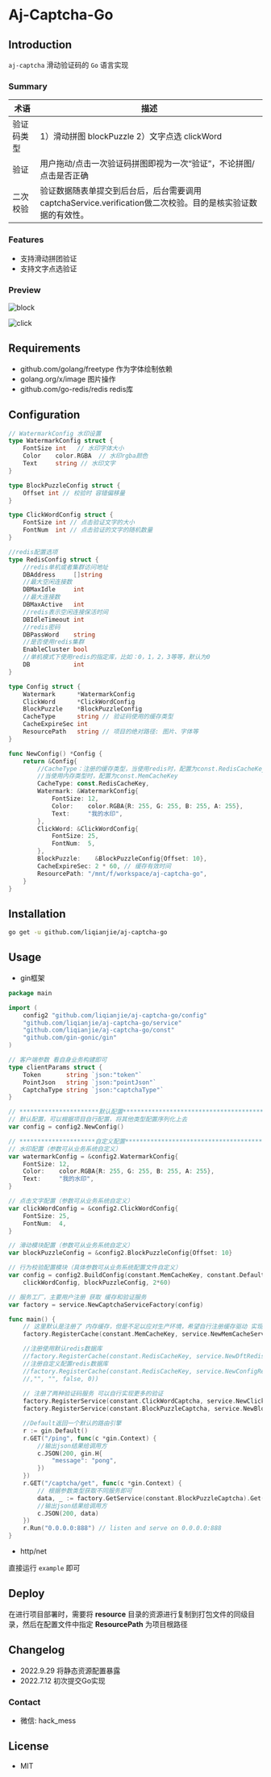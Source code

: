 # Aj-Captcha-Go

## Introduction

`aj-captcha` 滑动验证码的 `Go` 语言实现

### Summary

| 术语    | 描述                                                                  |
|-------|---------------------------------------------------------------------|
| 验证码类型 | 1）滑动拼图 blockPuzzle  2）文字点选 clickWord                                |
| 验证    | 用户拖动/点击一次验证码拼图即视为一次“验证”，不论拼图/点击是否正确                                 |
| 二次校验  | 验证数据随表单提交到后台后，后台需要调用captchaService.verification做二次校验。目的是核实验证数据的有效性。 |

### Features

- 支持滑动拼团验证
- 支持文字点选验证

### Preview

![block](https://gitee.com/anji-plus/captcha/raw/master/images/%E6%BB%91%E5%8A%A8%E6%8B%BC%E5%9B%BE.gif)

![click](https://gitee.com/anji-plus/captcha/raw/master/images/%E7%82%B9%E9%80%89%E6%96%87%E5%AD%97.gif)

## Requirements

- github.com/golang/freetype  作为字体绘制依赖
- golang.org/x/image  图片操作
- github.com/go-redis/redis redis库

## Configuration

```go
// WatermarkConfig 水印设置
type WatermarkConfig struct {
	FontSize int   // 水印字体大小
	Color    color.RGBA  // 水印rgba颜色
	Text     string // 水印文字
}

type BlockPuzzleConfig struct {
	Offset int // 校验时 容错偏移量
}

type ClickWordConfig struct {
	FontSize int // 点击验证文字的大小
	FontNum  int // 点击验证的文字的随机数量 
}

//redis配置选项
type RedisConfig struct {
    //redis单机或者集群访问地址
    DBAddress     []string
    //最大空闲连接数
    DBMaxIdle     int
    //最大连接数
    DBMaxActive   int
    //redis表示空闲连接保活时间
    DBIdleTimeout int
    //redis密码
    DBPassWord    string
    //是否使用redis集群
    EnableCluster bool
    //单机模式下使用redis的指定库，比如：0，1，2，3等等，默认为0
    DB            int
}

type Config struct {
	Watermark      *WatermarkConfig
	ClickWord      *ClickWordConfig
	BlockPuzzle    *BlockPuzzleConfig
	CacheType      string // 验证码使用的缓存类型
	CacheExpireSec int
	ResourcePath   string // 项目的绝对路径: 图片、字体等
}

func NewConfig() *Config {
	return &Config{
		//CacheType：注册的缓存类型，当使用redis时，配置为const.RedisCacheKey（必须配置RedisConfig相关选项才可使用），
		//当使用内存类型时，配置为const.MemCacheKey
		CacheType: const.RedisCacheKey,
		Watermark: &WatermarkConfig{
			FontSize: 12,
			Color:    color.RGBA{R: 255, G: 255, B: 255, A: 255},
			Text:     "我的水印",
		},
		ClickWord: &ClickWordConfig{
			FontSize: 25,
			FontNum:  5,
		},
		BlockPuzzle:    &BlockPuzzleConfig{Offset: 10},
		CacheExpireSec: 2 * 60, // 缓存有效时间
		ResourcePath: "/mnt/f/workspace/aj-captcha-go",
    }
}


```


## Installation

```bash
go get -u github.com/liqianjie/aj-captcha-go
```

## Usage

- gin框架

```go
package main

import (
	config2 "github.com/liqianjie/aj-captcha-go/config"
	"github.com/liqianjie/aj-captcha-go/service"
	"github.com/liqianjie/aj-captcha-go/const"
	"github.com/gin-gonic/gin"
)

// 客户端参数 看自身业务构建即可
type clientParams struct {
	Token       string `json:"token"`
	PointJson   string `json:"pointJson"`
	CaptchaType string `json:"captchaType"`
}

// **********************默认配置***************************************************
// 默认配置，可以根据项目自行配置，将其他类型配置序列化上去
var config = config2.NewConfig()

// *********************自定义配置**************************************************
// 水印配置（参数可从业务系统自定义）
var watermarkConfig = &config2.WatermarkConfig{
	FontSize: 12,
	Color:    color.RGBA{R: 255, G: 255, B: 255, A: 255},
	Text:     "我的水印",
}

// 点击文字配置（参数可从业务系统自定义）
var clickWordConfig = &config2.ClickWordConfig{
	FontSize: 25,
	FontNum:  4,
}

// 滑动模块配置（参数可从业务系统自定义）
var blockPuzzleConfig = &config2.BlockPuzzleConfig{Offset: 10}

// 行为校验配置模块（具体参数可从业务系统配置文件自定义）
var config = config2.BuildConfig(constant.MemCacheKey, constant.DefaultResourceRoot, watermarkConfig,
	clickWordConfig, blockPuzzleConfig, 2*60)

// 服务工厂，主要用户注册 获取 缓存和验证服务
var factory = service.NewCaptchaServiceFactory(config)

func main() {
	// 这里默认是注册了 内存缓存，但是不足以应对生产环境，希望自行注册缓存驱动 实现缓存接口即可替换（CacheType就是注册进去的 key）
	factory.RegisterCache(constant.MemCacheKey, service.NewMemCacheService(20)) // 这里20指的是缓存阈值

	//注册使用默认redis数据库
	//factory.RegisterCache(constant.RedisCacheKey, service.NewDftRedisCacheService())
	//注册自定义配置redis数据库
	//factory.RegisterCache(constant.RedisCacheKey, service.NewConfigRedisCacheService([]string{"127.0.0.1:6379"},
	//,"", "", false, 0))
	
	// 注册了两种验证码服务 可以自行实现更多的验证
	factory.RegisterService(constant.ClickWordCaptcha, service.NewClickWordCaptchaService(factory))
	factory.RegisterService(constant.BlockPuzzleCaptcha, service.NewBlockPuzzleCaptchaService(factory))

	//Default返回一个默认的路由引擎
	r := gin.Default()
	r.GET("/ping", func(c *gin.Context) {
		//输出json结果给调用方
		c.JSON(200, gin.H{
			"message": "pong",
		})
	})
	r.GET("/captcha/get", func(c *gin.Context) {
		// 根据参数类型获取不同服务即可
		data, _ := factory.GetService(constant.BlockPuzzleCaptcha).Get()
		//输出json结果给调用方
		c.JSON(200, data)
	})
	r.Run("0.0.0.0:888") // listen and serve on 0.0.0.0:888
}

```

- http/net

直接运行 `example` 即可

## Deploy

在进行项目部署时，需要将 **resource** 目录的资源进行复制到打包文件的同级目录，然后在配置文件中指定 **ResourcePath** 为项目根路径

## Changelog

- 2022.9.29  将静态资源配置暴露
- 2022.7.12  初次提交Go实现

### Contact

- 微信: hack_mess

## License

- MIT
